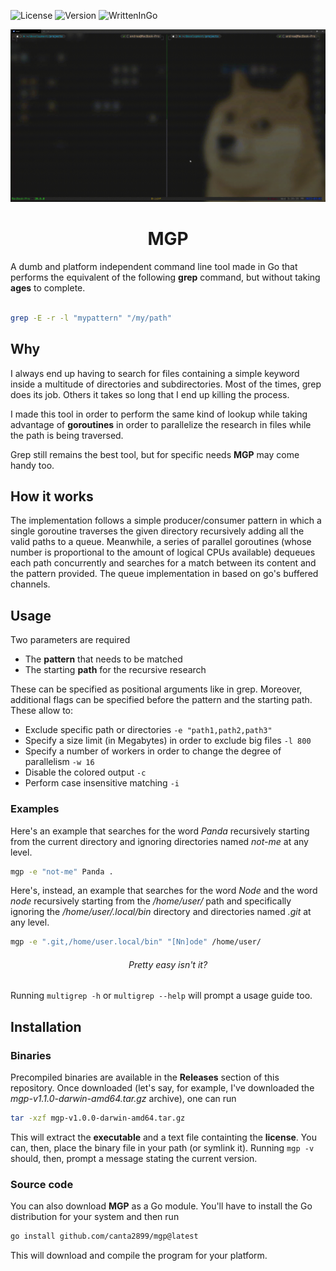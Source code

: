 ![License](https://img.shields.io/badge/License-MIT-green?style=for-the-badge)
![Version](https://img.shields.io/github/v/release/canta2899/multigrep?display_name=tag&label=version&style=for-the-badge)
![WrittenInGo](https://img.shields.io/badge/Written%20in%20Go-lightblue?style=for-the-badge&logo=go&color=111111)

<p align="center">
    <img src="./assets/multigrep.gif" width="700"/>
</p>
<h1 align="center">
    MGP
</h1>

A dumb and platform independent command line tool made in Go that performs the equivalent of the following **grep** command, but without taking **ages** to complete.

```sh

grep -E -r -l "mypattern" "/my/path"

```

## Why

I always end up having to search for files containing a simple keyword inside a multitude of directories and subdirectories. Most of the times, grep does its job. Others it takes so long that I end up killing the process.

I made this tool in order to perform the same kind of lookup while taking advantage of **goroutines** in order to parallelize the research in files while the path is being traversed.

Grep still remains the best tool, but for specific needs **MGP** may come handy too.

## How it works

The implementation follows a simple producer/consumer pattern in which a single goroutine traverses the given directory recursively adding all the valid paths to a queue. Meanwhile, a series of parallel goroutines (whose number is proportional to the amount of logical CPUs available) dequeues each path concurrently and searches for a match between its content and the pattern provided. The queue implementation in based on go's buffered channels.

## Usage

Two parameters are required

- The **pattern** that needs to be matched
- The starting **path** for the recursive research

These can be specified as positional arguments like in grep. Moreover, additional flags can be specified before the pattern and the starting path. These allow to: 

- Exclude specific path or directories `-e "path1,path2,path3"` 
- Specify a size limit (in Megabytes) in order to exclude big files `-l 800`
- Specify a number of workers in order to change the degree of parallelism `-w 16`
- Disable the colored output `-c`
- Perform case insensitive matching `-i`

### Examples

Here's an example that searches for the word *Panda* recursively starting from the current directory and ignoring directories named *not-me* at any level.

```sh
mgp -e "not-me" Panda . 
```

Here's, instead, an example that searches for the word *Node* and the word *node* recursively starting from the */home/user/* path and specifically ignoring the */home/user/.local/bin* directory and directories named *.git* at any level.

```sh
mgp -e ".git,/home/user.local/bin" "[Nn]ode" /home/user/ 
```

<p align="center">
    <h6 align="center">Pretty easy isn't it?</h6>
</p>


Running `multigrep -h` or `multigrep --help` will prompt a usage guide too.

## Installation

### Binaries

Precompiled binaries are available in the **Releases** section of this repository. Once downloaded (let's say, for example, I've downloaded the *mgp-v1.1.0-darwin-amd64.tar.gz* archive), one can run

```sh
tar -xzf mgp-v1.0.0-darwin-amd64.tar.gz
```

This will extract the **executable** and a text file containting the **license**. You can, then, place the binary file in your path (or symlink it). Running `mgp -v` should, then, prompt a message stating the current version.

### Source code

You can also download **MGP** as a Go module. You'll have to install the Go distribution for your system and then run

```sh
go install github.com/canta2899/mgp@latest
```

This will download and compile the program for your platform.



